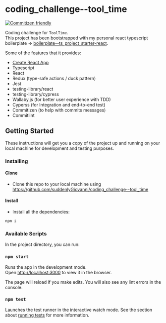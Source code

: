 # coding_challenge--tool_time

[![Commitizen friendly](https://img.shields.io/badge/commitizen-friendly-brightgreen.svg)](http://commitizen.github.io/cz-cli/)

Coding challenge for `ToolTime`. </br>
This project has been bootstrapped with my personal react typescript boilerplate => [boilerplate--ts_project_starter-react](https://github.com/suddenlyGiovanni/boilerplate--ts_project_starter-react).

Some of the features that it provides:

- [Create React App](https://github.com/facebook/create-react-app)
- Typescript
- React
- Redux (type-safe actions / duck pattern)
- Jest
- testing-library/react
- testing-library/cypress
- Wallaby.js (for better user experience with TDD)
- Cyperss (for Integration and end-to-end test)
- Commitizen (to help with commits messages)
- Commitlint

## Getting Started

These instructions will get you a copy of the project up and running on your local machine for development and testing purposes.

### Installing

#### Clone

- Clone this repo to your local machine using https://github.com/suddenlyGiovanni/coding_challenge--tool_time

#### Install

- Install all the dependencies:

```bash
npm i
```

### Available Scripts

In the project directory, you can run:

### `npm start`

Runs the app in the development mode.<br>
Open [http://localhost:3000](http://localhost:3000) to view it in the browser.

The page will reload if you make edits.
You will also see any lint errors in the console.

### `npm test`

Launches the test runner in the interactive watch mode.
See the section about [running tests](https://facebook.github.io/create-react-app/docs/running-tests) for more information.
